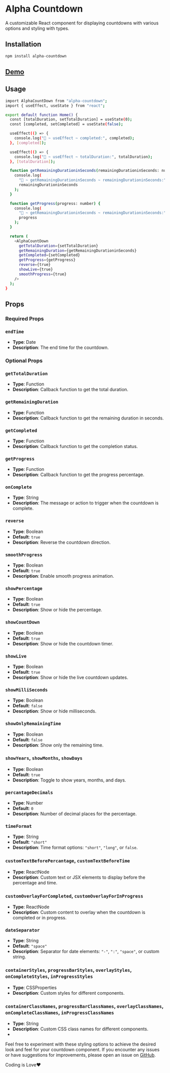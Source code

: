 # Alpha Countdown

A customizable React component for displaying countdowns with various options and styling with types.

## Installation

```bash
npm install alpha-countdown
```

## [Demo](https://demo-alpha-count-down.vercel.app/)

## Usage

```bash
import AlphaCountDown from "alpha-countdown";
import { useEffect, useState } from "react";

export default function Home() {
  const [totalDuration, setTotalDuration] = useState(0);
  const [completed, setCompleted] = useState(false);

  useEffect(() => {
    console.log("🚀 ~ useEffect ~ completed:", completed);
  }, [completed]);

  useEffect(() => {
    console.log("🚀 ~ useEffect ~ totalDuration:", totalDuration);
  }, [totalDuration]);

  function getRemainingDurationinSeconds(remainingDurationinSeconds: number) {
    console.log(
      "🚀 ~ getRemainingDurationinSeconds ~ remainingDurationinSeconds:",
      remainingDurationinSeconds
    );
  }

  function getProgress(progress: number) {
    console.log(
      "🚀 ~ getRemainingDurationinSeconds ~ remainingDurationinSeconds:",
      progress
    );
  }

  return (
    <AlphaCountDown
      getTotalDuration={setTotalDuration}
      getRemainingDuration={getRemainingDurationinSeconds}
      getCompleted={setCompleted}
      getProgress={getProgress}
      reverse={true}
      showLive={true}
      smoothProgress={true}
    />
  );
}

```

## Props

### Required Props

### `endTime`

- **Type**: Date
- **Description**: The end time for the countdown.

### Optional Props

### `getTotalDuration`

- **Type**: Function
- **Description**: Callback function to get the total duration.

### `getRemainingDuration`

- **Type**: Function
- **Description**: Callback function to get the remaining duration in seconds.

### `getCompleted`

- **Type**: Function
- **Description**: Callback function to get the completion status.

### `getProgress`

- **Type**: Function
- **Description**: Callback function to get the progress percentage.

### `onComplete`

- **Type**: String
- **Description**: The message or action to trigger when the countdown is complete.

### `reverse`

- **Type**: Boolean
- **Default**: `true`
- **Description**: Reverse the countdown direction.

### `smoothProgress`

- **Type**: Boolean
- **Default**: `true`
- **Description**: Enable smooth progress animation.

### `showPercentage`

- **Type**: Boolean
- **Default**: `true`
- **Description**: Show or hide the percentage.

### `showCountDown`

- **Type**: Boolean
- **Default**: `true`
- **Description**: Show or hide the countdown timer.

### `showLive`

- **Type**: Boolean
- **Default**: `true`
- **Description**: Show or hide the live countdown updates.

### `showMilliSeconds`

- **Type**: Boolean
- **Default**: `false`
- **Description**: Show or hide milliseconds.

### `showOnlyRemainingTime`

- **Type**: Boolean
- **Default**: `false`
- **Description**: Show only the remaining time.

### `showYears`, `showMonths`, `showDays`

- **Type**: Boolean
- **Default**: `true`
- **Description**: Toggle to show years, months, and days.

### `percantageDecimals`

- **Type**: Number
- **Default**: `0`
- **Description**: Number of decimal places for the percentage.

### `timeFormat`

- **Type**: String
- **Default**: `"short"`
- **Description**: Time format options: `"short"`, `"long"`, or `false`.

### `customTextBeforePercantage`, `customTextBeforeTime`

- **Type**: ReactNode
- **Description**: Custom text or JSX elements to display before the percentage and time.

### `customOverlayForCompleted`, `customOverlayForInProgress`

- **Type**: ReactNode
- **Description**: Custom content to overlay when the countdown is completed or in progress.

### `dateSeparator`

- **Type**: String
- **Default**: `"space"`
- **Description**: Separator for date elements: `"-"`, `":"`, `"space"`, or custom string.

### `containerStyles`, `progressBarStyles`, `overlayStyles`, `onCompleteStyles`, `inProgressStyles`

- **Type**: CSSProperties
- **Description**: Custom styles for different components.

### `containerClassNames`, `progressBarClassNames`, `overlayClassNames`, `onCompleteClassNames`, `inProgressClassNames`

- **Type**: String
- **Description**: Custom CSS class names for different components.
-

Feel free to experiment with these styling options to achieve the desired look and feel for your countdown component. If you encounter any issues or have suggestions for improvements, please open an issue on [GitHub](https://github.com/Prajwalmegalamani/AlphaCountDown).

Coding is Love❤️

